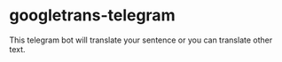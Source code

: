 # googletrans-telegram
This telegram bot will translate your sentence or you can translate other text.
